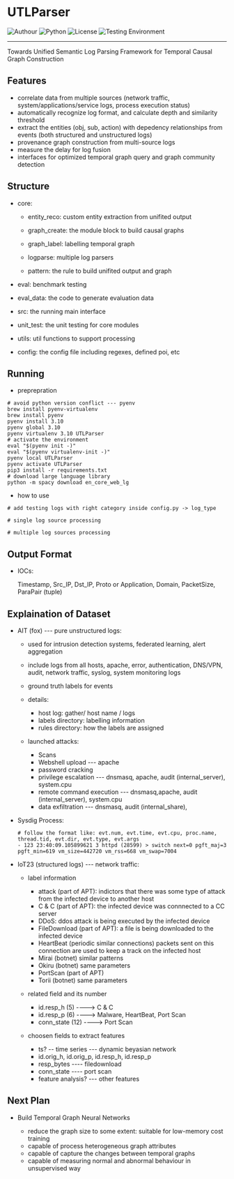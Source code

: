 # UTLParser
![Authour](https://img.shields.io/badge/Author-Wapiti08-blue.svg) 
![Python](https://img.shields.io/badge/Python3-3.10-brightgreen.svg) 
![License](https://img.shields.io/badge/license-MIT3.0-green.svg)
![Testing Environment](https://img.shields.io/badge/macOS-14.2.1-golden.svg)

---

Towards Unified Semantic Log Parsing Framework for Temporal Causal Graph Construction 

## Features
- correlate data from multiple sources (network traffic, system/applications/service logs, process execution status)
- automatically recognize log format, and calculate depth and similarity threshold
- extract the entities (obj, sub, action) with depedency relationships from events (both structured and unstructured logs) 
- provenance graph construction from multi-source logs
- measure the delay for log fusion
- interfaces for optimized temporal graph query and graph community detection


## Structure
- core: 
    - entity_reco: custom entity extraction from unifited output

    - graph_create: the module block to build causal graphs

    - graph_label: labelling temporal graph

    - logparse: multiple log parsers

    - pattern: the rule to build unifited output and graph

- eval: benchmark testing

- eval_data: the code to generate evaluation data

- src: the running main interface

- unit_test: the unit testing for core modules

- utils: util functions to support processing

- config: the config file including regexes, defined poi, etc

## Running

- preprepration
```
# avoid python version conflict --- pyenv
brew install pyenv-virtualenv
brew install pyenv
pyenv install 3.10
pyenv global 3.10
pyenv virtualenv 3.10 UTLParser
# activate the environment
eval "$(pyenv init -)"
eval "$(pyenv virtualenv-init -)"
pyenv local UTLParser
pyenv activate UTLParser
pip3 install -r requirements.txt
# download large language library
python -m spacy download en_core_web_lg
```

- how to use
```
# add testing logs with right category inside config.py -> log_type

# single log source processing

# multiple log sources processing

```

## Output Format

- IOCs:

    Timestamp, Src_IP, Dst_IP, Proto or Application, Domain, PacketSize, ParaPair (tuple)

## Explaination of Dataset

- AIT (fox) --- pure unstructured logs:

    - used for intrusion detection systems, federated learning, alert aggregation

    - include logs from all hosts, apache, error, authentication, DNS/VPN, audit, network traffic, syslog, system monitoring logs

    - ground truth labels for events

    - details:
        - host log: gather/ host name / logs
        - labels directory: labelling information
        - rules directory: how the labels are assigned

    - launched attacks:
        - Scans
        - Webshell upload --- apache
        - password cracking
        - privilege escalation --- dnsmasq, apache, audit (internal_server), system.cpu
        - remote command execution --- dnsmasq,apache, audit (internal_server), system.cpu
        - data exfiltration --- dnsmasq, audit (internal_share), 

- Sysdig Process:
    ```
    # follow the format like: evt.num, evt.time, evt.cpu, proc.name, thread.tid, evt.dir, evt.type, evt.args
    - 123 23:40:09.105899621 3 httpd (28599) > switch next=0 pgft_maj=3 pgft_min=619 vm_size=442720 vm_rss=668 vm_swap=7004
    ```

- IoT23 (structured logs) --- network traffic:
    - label information
        - attack (part of APT):
            indictors that there was some type of attack from the infected device to another host
        - C & C (part of APT):
            the infected device was connnected to a CC server
        - DDoS:
            ddos attack is being executed by the infected device
        - FileDownload (part of APT):
            a file is being downloaded to the infected device
        - HeartBeat (periodic similar connections)
            packets sent on this connection are used to keep a track on the infected host 
        - Mirai (botnet)
            similar patterns
        - Okiru (botnet)
            same parameters
        - PortScan (part of APT)
        - Torii (botnet)
            same parameters

    - related field and its number
        - id.resp_h (5) ----> C & C
        - id.resp_p (6) ----> Malware, HeartBeat, Port Scan
        - conn_state (12) ----> Port Scan

    - choosen fields to extract features
        - ts? -- time series --- dynamic beyasian network
        - id.orig_h, id.orig_p, id.resp_h, id.resp_p
        - resp_bytes ---- filedownload
        - conn_state ---- port scan
        - feature analysis? --- other features


## Next Plan

- Build Temporal Graph Neural Networks

    - reduce the graph size to some extent: suitable for low-memory cost training
    - capable of process heterogeneous graph attributes
    - capable of capture the changes between temporal graphs
    - capable of measuring normal and abnormal behaviour in unsupervised way

